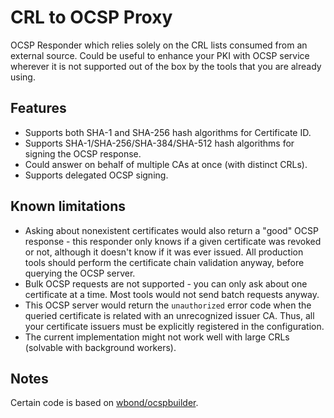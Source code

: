 # CRL to OCSP Proxy

OCSP Responder which relies solely on the CRL lists consumed from an external source.
Could be useful to enhance your PKI with OCSP service wherever it is not supported out of the box
by the tools that you are already using.

## Features

* Supports both SHA-1 and SHA-256 hash algorithms for Certificate ID.
* Supports SHA-1/SHA-256/SHA-384/SHA-512 hash algorithms for signing the OCSP response.
* Could answer on behalf of multiple CAs at once (with distinct CRLs).
* Supports delegated OCSP signing.

## Known limitations

* Asking about nonexistent certificates would also return a "good" OCSP response - this responder
  only knows if a given certificate was revoked or not, although it doesn't know if it was ever issued.
  All production tools should perform the certificate chain validation anyway, before querying the OCSP server.
* Bulk OCSP requests are not supported - you can only ask about one certificate at a time.
  Most tools would not send batch requests anyway.
* This OCSP server would return the `unauthorized` error code when the queried certificate is related with
  an unrecognized issuer CA. Thus, all your certificate issuers must be explicitly registered in the configuration.
* The current implementation might not work well with large CRLs (solvable with background workers).

## Notes

Certain code is based on [wbond/ocspbuilder](https://github.com/wbond/ocspbuilder).